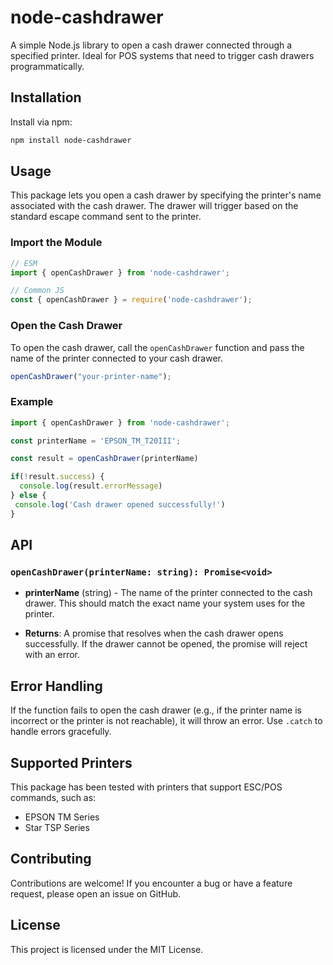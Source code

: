 # node-cashdrawer

A simple Node.js library to open a cash drawer connected through a specified printer. Ideal for POS systems that need to trigger cash drawers programmatically.

## Installation

Install via npm:

```bash
npm install node-cashdrawer
```

## Usage

This package lets you open a cash drawer by specifying the printer's name associated with the cash drawer. The drawer will trigger based on the standard escape command sent to the printer.

### Import the Module

```javascript
// ESM
import { openCashDrawer } from 'node-cashdrawer';

// Common JS
const { openCashDrawer } = require('node-cashdrawer');
```

### Open the Cash Drawer

To open the cash drawer, call the `openCashDrawer` function and pass the name of the printer connected to your cash drawer.

```javascript
openCashDrawer("your-printer-name");
```

### Example

```javascript
import { openCashDrawer } from 'node-cashdrawer';

const printerName = 'EPSON_TM_T20III';

const result = openCashDrawer(printerName)

if(!result.success) {
  console.log(result.errorMessage)
} else {
 console.log('Cash drawer opened successfully!')
}

```

## API

### `openCashDrawer(printerName: string): Promise<void>`

- **printerName** (string) - The name of the printer connected to the cash drawer. This should match the exact name your system uses for the printer.

- **Returns**: A promise that resolves when the cash drawer opens successfully. If the drawer cannot be opened, the promise will reject with an error.

## Error Handling

If the function fails to open the cash drawer (e.g., if the printer name is incorrect or the printer is not reachable), it will throw an error. Use `.catch` to handle errors gracefully.

## Supported Printers

This package has been tested with printers that support ESC/POS commands, such as:

- EPSON TM Series
- Star TSP Series

## Contributing

Contributions are welcome! If you encounter a bug or have a feature request, please open an issue on GitHub.

## License

This project is licensed under the MIT License.
